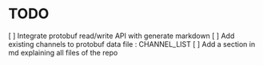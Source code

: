 # TODO

[ ] Integrate protobuf read/write API with generate markdown
[ ] Add existing channels to protobuf data file : CHANNEL_LIST
[ ] Add a section in md explaining all files of the repo
